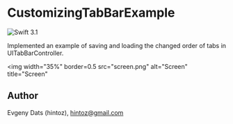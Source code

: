 # CustomizingTabBarExample
![Swift 3.1](https://img.shields.io/badge/Swift-3.1-orange.svg)

Implemented an example of saving and loading the changed order of tabs in UITabBarController.

<img width="35%" border=0.5 src="screen.png" alt="Screen" title="Screen"</img>

## Author

Evgeny Dats (hintoz), hintoz@gmail.com